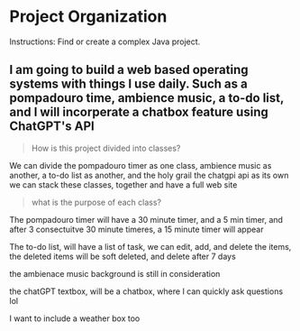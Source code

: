 # Project Organization
Instructions: Find or create a complex Java project.

## I am going to build a web based operating systems with things I use daily. Such as a pompadouro time, ambience music, a to-do list, and I will incorperate a chatbox feature using ChatGPT's API



>How is this project divided into classes?

We can divide the pompadouro timer as one class, ambience music as another, a to-do list as another, and the holy grail the chatgpi api as its own
we can stack these classes, together and have a full web site


> what is the purpose of each class?

The pompadouro timer will have a 30 minute timer, and a 5 min timer, and after 3 consectuitve 30 minute timeres, a 15 minute timer will appear

The to-do list, will have a list of task, we can edit, add, and delete the items, the deleted items will be soft deleted, and delete after 7 days

the ambienace music background is still in consideration

the chatGPT textbox, will be a chatbox, where I can quickly ask questions lol

I want to include a weather box too 